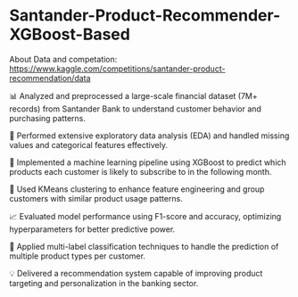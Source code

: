 # Santander-Product-Recommender-XGBoost-Based
About Data and competation: https://www.kaggle.com/competitions/santander-product-recommendation/data

📊 Analyzed and preprocessed a large-scale financial dataset (7M+ records) from Santander Bank to understand customer behavior and purchasing patterns.

🧼 Performed extensive exploratory data analysis (EDA) and handled missing values and categorical features effectively.

🤖 Implemented a machine learning pipeline using XGBoost to predict which products each customer is likely to subscribe to in the following month.

🔁 Used KMeans clustering to enhance feature engineering and group customers with similar product usage patterns.

📈 Evaluated model performance using F1-score and accuracy, optimizing hyperparameters for better predictive power.

📂 Applied multi-label classification techniques to handle the prediction of multiple product types per customer.

💡 Delivered a recommendation system capable of improving product targeting and personalization in the banking sector.
